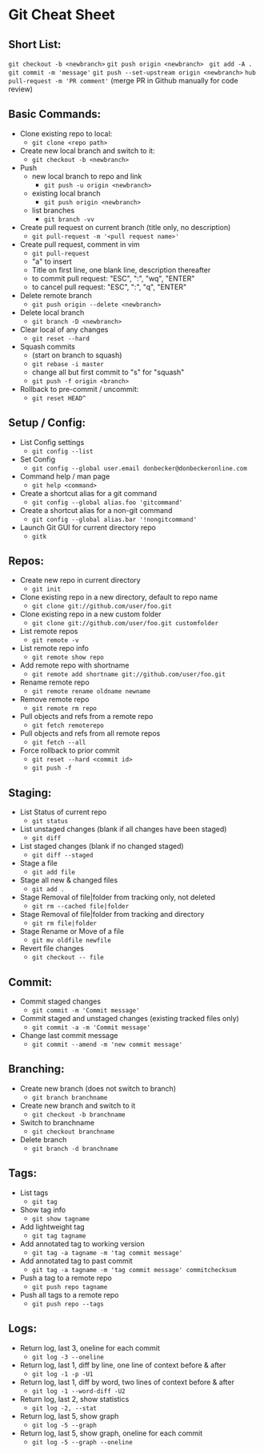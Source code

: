 # Git Cheat Sheet
## Short List: 

`git checkout -b <newbranch>`
`git push origin <newbranch> `
`git add -A . `
`git commit -m 'message'`
`git push --set-upstream origin <newbranch>`
`hub pull-request -m 'PR comment'`
(merge PR in Github manually for code review)

## Basic Commands:

* Clone existing repo to local:
    * `git clone <repo path>`
* Create new local branch and switch to it:
    * `git checkout -b <newbranch>`
* Push
    * new local branch to repo and link
        * `git push -u origin <newbranch>` 
    * existing local branch
        * `git push origin <newbranch>`
    * list branches
        * `git branch -vv`
* Create pull request on current branch (title only, no description)
    * `git pull-request -m '<pull request name>'`
* Create pull request, comment in vim
    * `git pull-request`
    * "a" to insert
    * Title on first line, one blank line, description thereafter
    * to commit pull request: "ESC", ":", "wq", "ENTER"
    * to cancel pull request: "ESC", ":", "q", "ENTER"
* Delete remote branch
    * `git push origin --delete <newbranch>`
* Delete local branch
    * `git branch -D <newbranch>`
* Clear local of any changes
    * `git reset --hard`
* Squash commits
    * (start on branch to squash)
    * `git rebase -i master`
    * change all but first commit to "s" for "squash"
    * `git push -f origin <branch>`
* Rollback to pre-commit / uncommit:
    * `git reset HEAD^`
 
## Setup / Config:

* List Config settings
    * `git config --list`
* Set Config
    * `git config --global user.email donbecker@donbeckeronline.com`
* Command help / man page
    * `git help <command>`
* Create a shortcut alias for a git command
    * `git config --global alias.foo 'gitcommand'`
* Create a shortcut alias for a non-git command
    * `git config --global alias.bar '!nongitcommand'`
* Launch Git GUI for current directory repo
    * `gitk`

## Repos:

* Create new repo in current directory
    * `git init`
* Clone existing repo in a new directory, default to repo name
    * `git clone git://github.com/user/foo.git`
* Clone existing repo in a new custom folder
    * `git clone git://github.com/user/foo.git customfolder`
* ​List remote repos
    * `git remote -v`
* List remote repo info
    * `git remote show repo`
* Add remote repo with shortname
    * `git remote add shortname git://github.com/user/foo.git`
* Rename remote repo
    * `git remote rename oldname newname`
* Remove remote repo
    * `git remote rm repo`
* Pull objects and refs from a remote repo
    * `git fetch remoterepo`
* ​Pull objects and refs from all remote repos
    * `git fetch --all`
* ​Force rollback to prior commit
    * `git reset --hard <commit id>`
    * `git push -f`

## Staging:

* List Status of current repo
    * `git status`
* List unstaged changes (blank if all changes have been staged)
    * `git diff`
* List staged changes (blank if no changed staged)
    * `git diff --staged`
* Stage a file
    * `git add file`
* Stage all new & changed files
    * `git add .`
* ​Stage Removal of file|folder from tracking only, not deleted
    * `git rm --cached file|folder`
* Stage Removal of file|folder from tracking and directory
    * `git rm file|folder`
* ​Stage Rename or Move of a file
    * `git mv oldfile newfile`
* Revert file changes
    * `git checkout -- file`

## Commit: 

* Commit staged changes
    * `git commit -m 'Commit message'`
* Commit staged and unstaged changes (existing tracked files only)
    * `git commit -a -m 'Commit message'`
* Change last commit message
    * `git commit --amend -m 'new commit message'`

## Branching:

* Create new branch (does not switch to branch)
    * `git branch branchname`
* Create new branch and switch to it
    * `git checkout -b branchname`
* Switch to branchname
    * `git checkout branchname`
* Delete branch
    * `git branch -d branchname`
 
## Tags:

* List tags
    * `git tag`
* Show tag info
    * `git show tagname`
* Add lightweight tag
    * `git tag tagname`
* Add annotated tag to working version
    * `git tag -a tagname -m 'tag commit message'`
* Add annotated tag to past commit
    * `git tag -a tagname -m 'tag commit message' commitchecksum`
* ​Push a tag to a remote repo
    * `git push repo tagname`
* ​Push all tags to a remote repo
    * `git push repo --tags`

## Logs:

* Return log, last 3, oneline for each commit
    * `git log -3 --oneline`
* ​Return log, last 1, diff by line, one line of context before & after
    * `git log -1 -p -U1`
* Return log, last 1, diff by word, two lines of context before & after
    * `git log -1 --word-diff -U2`
* Return log, last 2, show statistics
    * `git log -2, --stat`
* Return log, last 5, show graph
    * `git log -5 --graph`
* Return log, last 5, show graph, oneline for each commit
    * `git log -5 --graph --oneline`
 